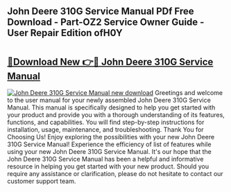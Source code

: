 ## John Deere 310G Service Manual PDf Free Download - Part-OZ2 Service Owner Guide - User Repair Edition ofH0Y

# <h2><a href="http://bc4837.oget.top/?id=John+Deere+310G+Service+Manual">🔗Download New 👉🔴 John Deere 310G Service Manual</a></h2>

[![John Deere 310G Service Manual new download](https://i.imgur.com/5g1atiW.png)](http://bc4837.oget.top/?id=John+Deere+310G+Service+Manual)
Greetings and welcome to the user manual for your newly assembled John Deere 310G Service Manual. This manual is specifically designed to help you get started with your product and provide you with a thorough understanding of its features, functions, and capabilities. You will find step-by-step instructions for installation, usage, maintenance, and troubleshooting. Thank You for Choosing Us! Enjoy exploring the possibilities with your new John Deere 310G Service Manual! Experience the efficiency of list of features while using your new John Deere 310G Service Manual. It's our hope that the John Deere 310G Service Manual has been a helpful and informative resource in helping you get started with your new product. Should you require any assistance or clarification, please do not hesitate to contact our customer support team.
